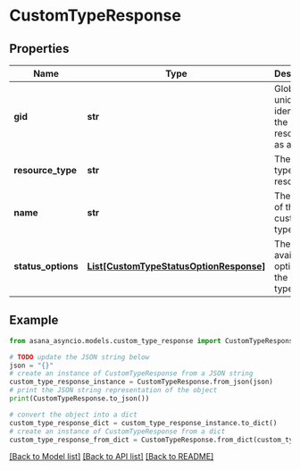 # CustomTypeResponse


## Properties

Name | Type | Description | Notes
------------ | ------------- | ------------- | -------------
**gid** | **str** | Globally unique identifier of the resource, as a string. | [optional] [readonly] 
**resource_type** | **str** | The base type of this resource. | [optional] [readonly] 
**name** | **str** | The name of the custom type. | [optional] 
**status_options** | [**List[CustomTypeStatusOptionResponse]**](CustomTypeStatusOptionResponse.md) | The available options for the custom type. | [optional] 

## Example

```python
from asana_asyncio.models.custom_type_response import CustomTypeResponse

# TODO update the JSON string below
json = "{}"
# create an instance of CustomTypeResponse from a JSON string
custom_type_response_instance = CustomTypeResponse.from_json(json)
# print the JSON string representation of the object
print(CustomTypeResponse.to_json())

# convert the object into a dict
custom_type_response_dict = custom_type_response_instance.to_dict()
# create an instance of CustomTypeResponse from a dict
custom_type_response_from_dict = CustomTypeResponse.from_dict(custom_type_response_dict)
```
[[Back to Model list]](../README.md#documentation-for-models) [[Back to API list]](../README.md#documentation-for-api-endpoints) [[Back to README]](../README.md)


